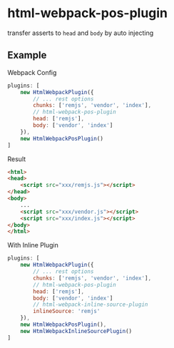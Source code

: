 # html-webpack-pos-plugin
transfer asserts to `head` and `body` by auto injecting

## Example

Webpack Config
```javascript 
plugins: [
    new HtmlWebpackPlugin({
        // ... rest options
        chunks: ['remjs', 'vendor', 'index'],
        // html-webpack-pos-plugin 
        head: ['remjs'],
        body: ['vendor', 'index']
    }),
    new HtmlWebpackPosPlugin()
]
``` 
Result 
```html
<html>
<head>
    <script src="xxx/remjs.js"></script>
</head>
<body>
    ...
    <script src="xxx/vendor.js"></script>
    <script src="xxx/index.js"></script>
</body>
</html>
```
With Inline Plugin 

``` javascript
plugins: [
    new HtmlWebpackPlugin({
        // ... rest options
        chunks: ['remjs', 'vendor', 'index'],
        // html-webpack-pos-plugin 
        head: ['remjs'],
        body: ['vendor', 'index']
        // html-webpack-inline-source-plugin
        inlineSource: 'remjs'
    }),
    new HtmlWebpackPosPlugin(),
    new HtmlWebpackInlineSourcePlugin()
]
```


